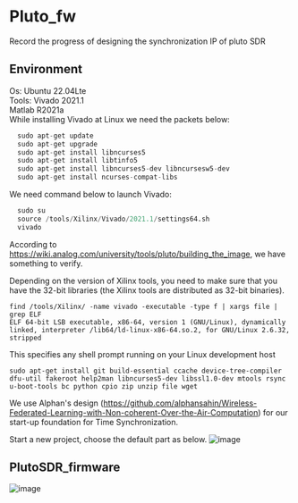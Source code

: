 # Pluto_fw
Record the progress of designing the synchronization IP of pluto SDR

## Environment
Os: Ubuntu 22.04Lte <br>
Tools: Vivado 2021.1 <br>
       Matlab R2021a <br>
While installing Vivado at Linux we need the packets below:
``` python
  sudo apt-get update
  sudo apt-get upgrade
  sudo apt-get install libncurses5
  sudo apt-get install libtinfo5
  sudo apt-get install libncurses5-dev libncursesw5-dev
  sudo apt-get install ncurses-compat-libs
```
We need command below to launch Vivado:
``` python
  sudo su
  source /tools/Xilinx/Vivado/2021.1/settings64.sh
  vivado

```
According to https://wiki.analog.com/university/tools/pluto/building_the_image, we have something to verify.

Depending on the version of Xilinx tools, you need to make sure that you have the 32-bit libraries (the Xilinx tools are distributed as 32-bit binaries).
```
find /tools/Xilinx/ -name vivado -executable -type f | xargs file | grep ELF
ELF 64-bit LSB executable, x86-64, version 1 (GNU/Linux), dynamically linked, interpreter /lib64/ld-linux-x86-64.so.2, for GNU/Linux 2.6.32, stripped

```
This specifies any shell prompt running on your Linux development host

```
sudo apt-get install git build-essential ccache device-tree-compiler dfu-util fakeroot help2man libncurses5-dev libssl1.0-dev mtools rsync u-boot-tools bc python cpio zip unzip file wget

```
We use Alphan's design (https://github.com/alphansahin/Wireless-Federated-Learning-with-Non-coherent-Over-the-Air-Computation) for our start-up foundation for Time Synchronization.

Start a new project, choose the default part as below.
![image](https://github.com/ZhihanX/Pluto_fw/assets/114545801/e61685c8-5f09-42af-8eec-e20b9086c391)

## PlutoSDR_firmware
![image](https://github.com/ZhihanX/Pluto_fw/assets/114545801/07ce99e7-772f-450d-a0a9-ae7ccf504df4)


